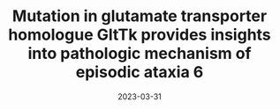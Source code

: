 ---
title: "Mutation in glutamate transporter homologue GltTk provides insights into pathologic mechanism of episodic ataxia 6"
date: "2023-03-31"
authors: "Colucci E, Anshari ZR, Patiño-Ruiz MF, Nemchinova M, Whittaker J, Slotboom DJ, Guskov A"

reviewers: "Macdonald CM"
image: "/static/img/reviews/2023_colucci.png"

peer-review:
 - pdf: "http://cdn.fraserlab.com/reviews/2023_colucci_review.pdf"

published:
- pmid: "37002226"

---